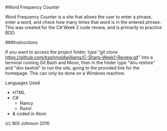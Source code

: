 #Word Frequency Counter

Word Frequency Counter is a site that allows the user to enter a phrase, enter a word, and check how many times that word is in the entered phrase. This was created for the C# Week 2 code review, and is primarily to practice BDD.

###Instructions

If you want to access the project folder, type "git clone https://github.com/trashmoldwilliams/C-Sharp-Week1-Review.git" into a terminal running Git Bash and Mono, then in the folder type "dnu restore" and "dnx kestrel" to run the site, going to the provided link for the homepage. This can only be done on a Windows machine.

Languages Used
* HTML
* C#
  * Nancy
  * Razor
* & coded in Atom

(c) Will Johnson 2016
